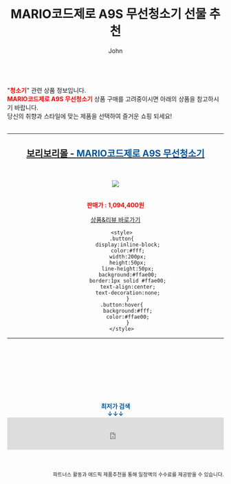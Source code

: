 ﻿---
layout: post
title:  "MARIO코드제로 A9S 무선청소기 선물 추천"
author: John
categories: [ 청소기 ]
tags: [ 청소기, 청소기 추천, 청소기가격, 청소기 영어로, 청소기 버리기, 청소기 흡입력, 청소기종류, 청소기 냄새, 청소기 영어, 청소기 나무위키 ]
image: http://cdn2.boribori.co.kr/rimg/500/cdn/product/A6368/P327632859/2_P327632859_basic_1659515178433.jpg 
description: "MARIO코드제로 A9S 무선청소기 선물 추천 관련 상품으로 가장 고객 선호도가 높은 제품입니다."
toc: true
toc_sticky: true
---

<br>
"<b><font color='#ff0000'>청소기</font></b>" 관련 상품 정보입니다.
<br>
<b><font color='#ff0000'>MARIO코드제로 A9S 무선청소기</font></b> 상품 구매를 고려중이시면 아래의 상품을 참고하시기 바랍니다.
<br>
당신의 취향과 스타일에 맞는 제품을 선택하여 즐거운 쇼핑 되세요!
<br><br>
<hr>
<p>
    
<center><h2><a href="https://nico.kr/B8G3O5" target="_blank"><b>보리보리몰 - <font color='#01579B'>MARIO코드제로 A9S 무선청소기</font></b></a></h2><br>

<a href="https://nico.kr/B8G3O5" target="_blank"><img src="http://cdn2.boribori.co.kr/rimg/500/cdn/product/A6368/P327632859/2_P327632859_basic_1659515178433.jpg"></a><br><br>

<b><font color='#ff0000'>판매가 : 1,094,400원 </font></b><br>

<a href="https://nico.kr/B8G3O5" target="_blank" class="button">상품&리뷰 바로가기</a><p>

        <style>
        .button{
            display:inline-block;
            color:#fff;
            width:200px;
            height:50px;
            line-height:50px;
            background:#ffae00;
            border:1px solid #ffae00;
            text-align:center;
            text-decoration:none;
            }
        .button:hover{
            background:#fff;
            color:#ffae00;
            }
        </style>

<hr>

<br><br><br><br><br><br><br>
<center><b><font color='#01579B' size='medium'>최저가 검색<br>
↓↓↓</font></b></center>
<center><iframe src="https://coupa.ng/b1Tbjx" width="100%" height="75" frameborder="0" scrolling="no" referrerpolicy="unsafe-url"></iframe></center>
<br><br>
<p>
<small>
    <div align="right">파트너스 활동과 애드픽 제품추천을 통해 일정액의 수수료를 제공받을 수 있습니다.</div>
</small>
</p>
